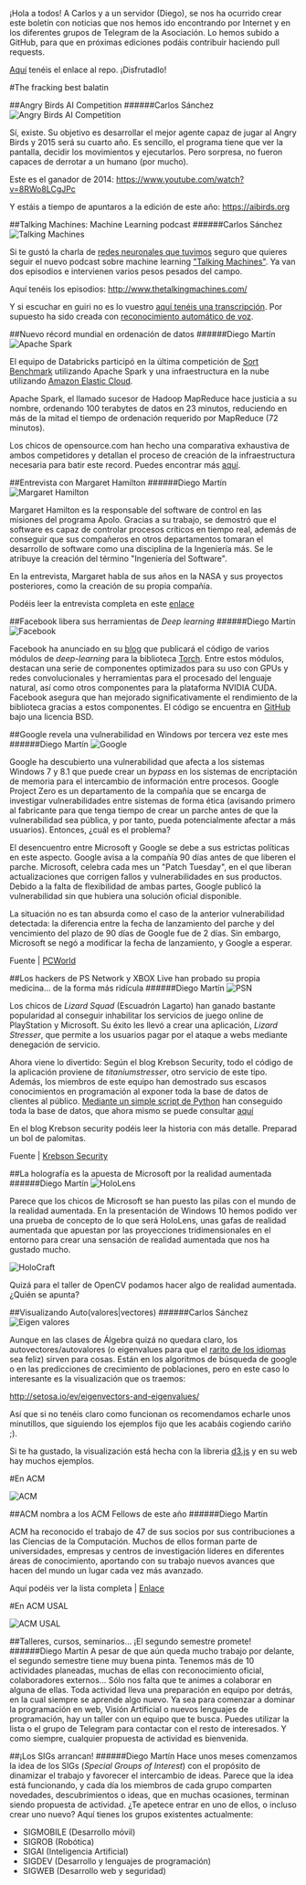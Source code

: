 ¡Hola a todos! A Carlos y a un servidor (Diego), se nos ha ocurrido crear este boletín con noticias que nos hemos ido encontrando por Internet y en los diferentes grupos de Telegram de la Asociación. Lo hemos subido a GitHub, para que en próximas ediciones podáis contribuir haciendo pull requests.

[Aquí]() tenéis el enlace al repo. ¡Disfrutadlo! 

#The fracking best balatin

##Angry Birds AI Competition
######Carlos Sánchez
![Angry Birds AI Competition](https://aibirds.org/images/banners/aibirds.png)

Sí, existe. Su objetivo es desarrollar el mejor agente capaz de jugar al Angry Birds y 2015 será su cuarto año. Es sencillo, el programa tiene que ver la pantalla, decidir los movimientos y ejecutarlos. Pero sorpresa, no fueron capaces de derrotar a un humano (por mucho).

Este es el ganador de 2014: https://www.youtube.com/watch?v=8RWo8LCgJPc

Y estáis a tiempo de apuntaros a la edición de este año: https://aibirds.org

##Talking Machines: Machine Learning podcast
######Carlos Sánchez
![Talking Machines](http://static1.squarespace.com/static/54a56ccbe4b0ab38fed9fc81/t/54a56d1fe4b0c309d01404ce/1421332685021/?format=1500w)

Si te gustó la charla de [redes neuronales que tuvimos](https://www.youtube.com/watch?v=yN3bPRHLd5s) seguro que quieres seguir el nuevo podcast sobre machine learning ["Talking Machines"](http://www.thetalkingmachines.com). Ya van dos episodios e intervienen varios pesos pesados del campo.

Aquí tenéis los episodios: http://www.thetalkingmachines.com/

Y si escuchar en guiri no es lo vuestro [aquí tenéis una transcripción](http://pastebin.com/N3RuPQ8c). Por supuesto ha sido creada con [reconocimiento automático de voz](http://www.reddit.com/r/MachineLearning/comments/2r5cuq/talkingmachines_a_new_podcast_featuring/cnd1h0p).

##Nuevo récord mundial en ordenación de datos
######Diego Martín
![Apache Spark](http://docs.sigmoidanalytics.com/images/c/ce/Sparkimage.png)

El equipo de Databricks participó en la última competición de [Sort Benchmark](http://sortbenchmark.org/) utilizando Apache Spark y una infraestructura en la nube utilizando [Amazon Elastic Cloud](http://aws.amazon.com/ec2/).

Apache Spark, el llamado sucesor de Hadoop MapReduce hace justicia a su nombre, ordenando 100 terabytes de datos en 23 minutos, reduciendo en más de la mitad el tiempo de ordenación requerido por MapReduce (72 minutos).

Los chicos de opensource.com han hecho una comparativa exhaustiva de ambos competidores y detallan el proceso de creación de la infraestructura necesaria para batir este record. Puedes encontrar más [aquí](http://opensource.com/business/15/1/apache-spark-new-world-record).

##Entrevista con Margaret Hamilton
######Diego Martín
![Margaret Hamilton](https://d262ilb51hltx0.cloudfront.net/max/800/1*qJnPOGdtk1q7dq17tx1aYg.gif)

Margaret Hamilton es la responsable del software de control en las misiones del programa Apolo. Gracias a su trabajo, se demostró que el software es capaz de controlar procesos críticos en tiempo real, además de conseguir que sus compañeros en otros departamentos tomaran el desarrollo de software como una disciplina de la Ingeniería más. Se le atribuye la creación del término "Ingeniería del Software".

En la entrevista, Margaret habla de sus años en la NASA y sus proyectos posteriores, como la creación de su propia compañía.

Podéis leer la entrevista completa en este [enlace](https://medium.com/@verne/margaret-hamilton-the-engineer-who-took-the-apollo-to-the-moon-7d550c73d3fa)

##Facebook libera sus herramientas de *Deep learning*
######Diego Martín
![Facebook](http://www.kurzweilai.net/images/facebook_logo.png)

Facebook ha anunciado en su [blog](https://research.facebook.com/blog/879898285375829/fair-open-sources-deep-learning-modules-for-torch/) que publicará el código de varios módulos de *deep-learning* para la biblioteca [Torch](http://torch.ch/). Entre estos módulos, destacan una serie de componentes optimizados para su uso con GPUs y redes convolucionales y herramientas para el procesado del lenguaje natural, así como otros componentes para la plataforma NVIDIA CUDA. Facebook asegura que han mejorado significativamente el rendimiento de la biblioteca gracias a estos componentes.
El código se encuentra en [GitHub](https://github.com/facebook/fbcunn) bajo una licencia BSD.

##Google revela una vulnerabilidad en Windows por tercera vez este mes
######Diego Martín
![Google](http://core3.staticworld.net/images/article/2014/02/8_securitytips_primary-100024721-large-100246920-large.jpg)

Google ha descubierto una vulnerabilidad que afecta a los sistemas Windows 7 y 8.1 que puede crear un *bypass* en los sistemas de encriptación de memoria para el intercambio de información entre procesos.
Google Project Zero es un departamento de la compañía que se encarga de investigar vulnerabilidades entre sistemas de forma ética (avisando primero al fabricante para que tenga tiempo de crear un parche antes de que la vulnerabilidad sea pública, y por tanto, pueda potencialmente afectar a más usuarios). Entonces, ¿cuál es el problema?

El desencuentro entre Microsoft y Google se debe a sus estrictas políticas en este aspecto. Google avisa a la compañía 90 días antes de que liberen el parche. Microsoft, celebra cada mes un "Patch Tuesday", en el que liberan actualizaciones que corrigen fallos y vulnerabilidades en sus productos. Debido a la falta de flexibilidad de ambas partes, Google publicó la vulnerabilidad sin que hubiera una solución oficial disponible.

La situación no es tan absurda como el caso de la anterior vulnerabilidad detectada: la diferencia entre la fecha de lanzamiento del parche y del vencimiento del plazo de 90 días de Google fue de 2 días. Sin embargo, Microsoft se negó a modificar la fecha de lanzamiento, y Google a esperar.

Fuente | [PCWorld](http://www.pcworld.com/article/2871612/google-publishes-third-windows-0day-vulnerability-in-a-month.html)

##Los hackers de PS Network y XBOX Live han probado su propia medicina... de la forma más ridícula
######Diego Martín
![PSN](http://blogs-images.forbes.com/erikkain/files/2014/12/Screenshot-154.png)

Los chicos de *Lizard Squad* (Escuadrón Lagarto) han ganado bastante popularidad al conseguir inhabilitar los servicios de juego online de PlayStation y Microsoft. Su éxito les llevó a crear una aplicación, *Lizard Stresser*, que permite a los usuarios pagar por el ataque a webs mediante denegación de servicio.

Ahora viene lo divertido: Según el blog Krebson Security, todo el código de la aplicación proviene de *titaniumstresser*, otro servicio de este tipo. Además, los miembros de este equipo han demostrado sus escasos conocimientos en programación al 	exponer toda la base de datos de clientes al público. [Mediante un simple script de Python](http://www.ericzhang.me/lizardstresser-user-enumeration/#more-449) han conseguido toda la base de datos, que ahora mismo se puede consultar [aquí](http://www.ericzhang.me/dl/filestore/lizardstresser-user-dump.txt)

En el blog Krebson security podéis leer la historia con más detalle. Preparad un bol de palomitas.

Fuente | [Krebson Security](http://krebsonsecurity.com/2014/12/lizard-kids-a-long-trail-of-fail/)


##La holografía es la apuesta de Microsoft por la realidad aumentada
######Diego Martín
![HoloLens](http://www.highdefdigest.com/uploads/jb/hololens_full.jpg)

Parece que los chicos de Microsoft se han puesto las pilas con el mundo de la realidad aumentada. En la presentación de Windows 10 hemos podido ver una prueba de concepto de lo que será HoloLens, unas gafas de realidad aumentada que apuestan por las proyecciones tridimensionales en el entorno para crear una sensación de realidad aumentada que nos ha gustado mucho.

![HoloCraft](http://www.highdefdigest.com/uploads/jb/HoloLens_minecraft_twoe.jpg)

Quizá para el taller de OpenCV podamos hacer algo de realidad aumentada. ¿Quién se apunta?

##Visualizando Auto(valores|vectores)
######Carlos Sánchez
![Eigen valores](http://i.imgur.com/BaRpGRI.png)

Aunque en las clases de Álgebra quizá no quedara claro, los autovectores/autovalores (o eigenvalues para que el [rarito de los idiomas](https://twitter.com/alternhuman) sea feliz) sirven para cosas. Están en los algoritmos de búsqueda de google o en las predicciones de crecimiento de poblaciones, pero en este caso lo interesante es la visualización que os traemos:

http://setosa.io/ev/eigenvectors-and-eigenvalues/

Así que si no tenéis claro como funcionan os recomendamos echarle unos minutillos, que siguiendo los ejemplos fijo que les acabáis cogiendo cariño ;).

Si te ha gustado, la visualización está hecha con la libreria [d3.js](http://d3js.org/) y en su web hay muchos ejemplos.

#En ACM

![ACM](https://acm.cs.uic.edu/sites/default/files/acm_logo.gif)

##ACM nombra a los ACM Fellows de este año
######Diego Martín

ACM ha reconocido el trabajo de 47 de sus socios por sus contribuciones a las Ciencias de la Computación. Muchos de ellos forman parte de universidades, empresas y centros de investigación líderes en diferentes áreas de conocimiento, aportando con su trabajo nuevos avances que hacen del mundo un lugar cada vez más avanzado.

Aquí podéis ver la lista completa | [Enlace](http://awards.acm.org/fellow/year.cfm)

#En ACM USAL

![ACM USAL](http://usal.acm.org/wp-content/uploads/avatars/1/21354a5d482ec3c09243aba5885a0044-bpfull.png)

##Talleres, cursos, seminarios... ¡El segundo semestre promete!
######Diego Martín
A pesar de que aún queda mucho trabajo por delante, el segundo semestre tiene muy buena pinta. Tenemos más de 10 actividades planeadas, muchas de ellas con reconocimiento oficial, colaboradores externos... Sólo nos falta que te animes a colaborar en alguna de ellas. Toda actividad lleva una preparación en equipo por detrás, en la cual siempre se aprende algo nuevo. Ya sea para comenzar a dominar la programación en web, Visión Artificial o nuevos lenguajes de programación, hay un taller con un equipo que te busca. Puedes utilizar la lista o el grupo de Telegram para contactar con el resto de interesados. Y como siempre, cualquier propuesta de actividad es bienvenida.

##¡Los SIGs arrancan!
######Diego Martín
Hace unos meses comenzamos la idea de los SIGs (*Special Groups of Interest*) con el propósito de dinamizar el trabajo y favorecer el intercambio de ideas. Parece que la idea está funcionando, y cada día los miembros de cada grupo comparten novedades, descubrimientos o ideas, que en muchas ocasiones, terminan siendo propuesta de actividad. ¿Te apetece entrar en uno de ellos, o incluso crear uno nuevo? Aquí tienes los grupos existentes actualmente: 

* SIGMOBILE (Desarrollo móvil)
* SIGROB (Robótica)
* SIGAI (Inteligencia Artificial)
* SIGDEV (Desarrollo y lenguajes de programación)
* SIGWEB (Desarrollo web y seguridad)

